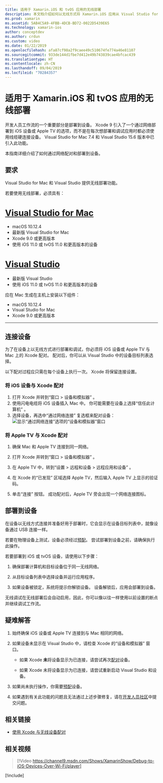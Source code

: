 ```yaml
---
title: 适用于 Xamarin.iOS 和 tvOS 应用的无线部署
description: 本文档介绍如何以无线方式将 Xamarin.iOS 应用从 Visual Studio for Mac 或 Visual Studio 2019 部署到 iOS 设备。
ms.prod: xamarin
ms.assetid: 5AB4C5A9-4FBB-4DCB-BD72-0022D5439E65
ms.technology: xamarin-ios
author: conceptdev
ms.author: crdun
ms.custom: video
ms.date: 01/22/2019
ms.openlocfilehash: afa87cf98a2f9caee49c510674fe774a46e81107
ms.sourcegitcommit: 933de144d1fbe7d412e49b743839cae4bfcac439
ms.translationtype: HT
ms.contentlocale: zh-CN
ms.lasthandoff: 09/04/2019
ms.locfileid: "70284357"
---
```

# <a name="wireless-deployment-for-xamarinios-and-tvos-apps"></a>适用于 Xamarin.iOS 和 tvOS 应用的无线部署

开发人员工作流的一个重要部分是部署到设备。 Xcode 9 引入了一个通过网络部署到 iOS 设备或 Apple TV 的选项，而不是在每次想部署和调试应用时都必须使用线缆硬连接设备。 Visual Studio for Mac 7.4 和 Visual Studio 15.6 版本中已引入此功能。

本指南详细介绍了如何通过网络配对和部署到设备。

## <a name="requirements"></a>要求

Visual Studio for Mac 和 Visual Studio 提供无线部署功能。

若要使用无线部署，必须具有：

# <a name="visual-studio-for-mactabmacos"></a>[Visual Studio for Mac](#tab/macos)

- macOS 10.12.4
- 最新版 Visual Studio for Mac
- Xcode 9.0 或更高版本
- 使用 iOS 11.0 或 tvOS 11.0 和更高版本的设备

# <a name="visual-studiotabwindows"></a>[Visual Studio](#tab/windows)

- 最新版 Visual Studio
- 使用 iOS 11.0 或 tvOS 11.0 和更高版本的设备

应在 Mac 生成在主机上安装以下组件：

- macOS 10.12.4
- Visual Studio for Mac
- Xcode 9.0 或更高版本

-----

## <a name="connecting-a-device"></a>连接设备

为了在设备上以无线方式进行部署和调试，你必须将 iOS 设备或 Apple TV 与 Mac 上的 Xcode 配对。 配对后，你可以从 Visual Studio 中的设备目标列表选择。 

以下配对过程应只需在每个设备上执行一次。 Xcode 将保留连接设置。

<a name="pair" />

### <a name="pairing-an-ios-device-with-xcode"></a>将 iOS 设备与 Xcode 配对

1. 打开 Xcode 并转到“窗口 > 设备和模拟器”  。
2. 使用闪电电缆将 iOS 设备插入 Mac 中。 你可能需要在设备上选择“信任此计算机”  。
3. 选择设备，再选中“通过网络连接”  复选框来配对设备：![显示“通过网络连接”选项的“设备和模拟器”窗口](wireless-deployment-images/image2.png)

### <a name="pairing-an-apple-tv-with-xcode"></a>将 Apple TV 与 Xcode 配对

1. 确保 Mac 和 Apple TV 连接到同一网络。

2. 打开 Xcode 并转到“窗口 > 设备和模拟器”  。

3. 在 Apple TV 中，转到“设置 > 远程和设备 > 远程应用和设备”  。

4. 在 Xcode 的“已发现”  区域选择 Apple TV，然后输入 Apple TV 上显示的验证码。

5. 单击“连接”  按钮。 成功配对后，Apple TV 旁会出现一个网络连接图标。

## <a name="deploy-to-a-device"></a>部署到设备

在设备以无线方式连接并准备好用于部署时，它会显示在设备目标列表中，就像设备通过 USB 连接一样。

若要在物理设备上测试，设备必须经过[预配](~/ios/get-started/installation/device-provisioning/index.md)。 尝试部署到设备之前，请确保执行此操作。 

若要部署到 iOS 或 tvOS 设备，请使用以下步骤：

1. 确保部署计算机和目标设备位于同一无线网络。 

2. 从目标设备列表中选择设备并运行应用程序。

3. 如果设备被锁定，系统将提示你解锁设备。 设备解锁后，应用会部署到设备。

无线调试在无线部署后会自动启用，因此，你可以像以往一样使用以前设置的断点并继续调试工作流。

## <a name="troubleshooting"></a>疑难解答

1. 始终确保 iOS 设备或 Apple TV 连接到与 Mac 相同的网络。

2. 如果设备未显示在 Visual Studio 中，请检查 Xcode 的“设备和模拟器”  窗口。 

    - 如果 Xcode **未**将设备显示为已连接，请尝试再次[配对](#pair)设备。

    - 如果 Xcode 未将设备显示为已连接，请尝试重新启动 Visual Studio 和设备。

3. 如果尚未执行操作，你需要[预配](~/ios/get-started/installation/device-provisioning/index.md)设备。

4. 如果遇到有关此功能的问题且无法通过上述步骤修复，请在[开发人员社区](https://developercommunity.visualstudio.com/spaces/41/index.html)中提交问题。

## <a name="related-links"></a>相关链接

- [使用 Xcode 与无线设备配对](https://help.apple.com/xcode/mac/9.0/index.html?localePath=en.lproj#/devbc48d1bad)

## <a name="related-video"></a>相关视频

> [!Video https://channel9.msdn.com/Shows/XamarinShow/Debug-to-iOS-Devices-Over-Wi-Fi/player]

[!include[](~/essentials/includes/xamarin-show-essentials.md)]
